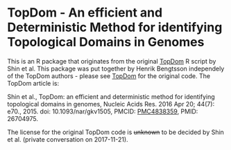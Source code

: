 # TopDom - An efficient and Deterministic Method for identifying Topological Domains in Genomes

This is an R package that originates from the original [TopDom](http://zhoulab.usc.edu/TopDom/) R script by Shin et al.  This package was put together by Henrik Bengtsson independely of the TopDom authors - please see [TopDom](http://zhoulab.usc.edu/TopDom/) for the original code.  The TopDom article is:

Shin et al., TopDom: an efficient and deterministic method for identifying topological domains in genomes, Nucleic Acids Res. 2016 Apr 20; 44(7): e70., 2015.
doi: 10.1093/nar/gkv1505, PMCID: [PMC4838359](https://www.ncbi.nlm.nih.gov/pmc/articles/PMC4838359/), PMID: 26704975.

The license for the original TopDom code is ~~unknown~~ to be decided by Shin et al. (private conversation on 2017-11-21).

